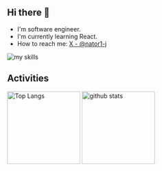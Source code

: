 ## Hi there 👋
- I'm software engineer.
- I'm currently learning React.
- How to reach me: [X - @nator1-j](https://x.com/nator1_j)

<img alt="my skills" src="https://skillicons.dev/icons?theme=dark@perline=7&i=python,react,ts,js,html,css,next,docker,aws,gcp" />
<br>

## Activities
<div align="left">
  <img alt="Top Langs" height="170px" src="https://github-readme-stats.vercel.app/api?username=natori-hrj&theme=vue-dark&layout=compact" />
  <img alt="github stats" height="170px" src="https://github-reamdme-stats.vercel.app/api/top-langs/?username=natori-hrj&theme=vue-dark&layout=compact" />

<!--
**natori-hrj/natori-hrj** is a ✨ _special_ ✨ repository because its `README.md` (this file) appears on your GitHub profile.

Here are some ideas to get you started:

- 🔭 I’m currently working on ...
- 🌱 I’m currently learning ...
- 👯 I’m looking to collaborate on ...
- 🤔 I’m looking for help with ...
- 💬 Ask me about ...
- 📫 How to reach me: ...
- 😄 Pronouns: ...
- ⚡ Fun fact: ...
-->
